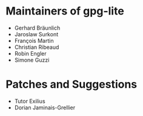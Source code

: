 
# Maintainers of gpg-lite

* Gerhard Bräunlich
* Jaroslaw Surkont
* François Martin
* Christian Ribeaud
* Robin Engler
* Simone Guzzi

# Patches and Suggestions

* Tutor Exilius
* Dorian Jaminais-Grellier
